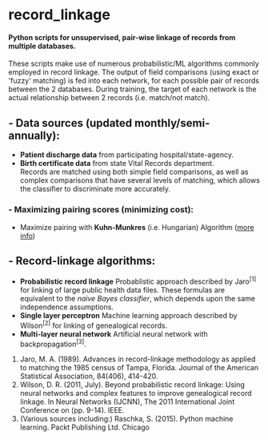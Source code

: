 # record_linkage

#### Python scripts for unsupervised, pair-wise linkage of records from multiple databases.
These scripts make use of numerous probabilistic/ML algorithms commonly employed in record linkage. The output of field comparisons (using exact or 'fuzzy' matching) is fed into each network, for each possible pair of records between the 2 databases. During training, the target of each network is the actual relationship between 2 records (i.e. match/not match).

## - Data sources (updated monthly/semi-annually):
* **Patient discharge data** from participating hospital/state-agency.  
* **Birth certificate data** from state Vital Records department.  
Records are matched using both simple field comparisons, as well as complex comparisons that have several levels of matching, which allows the classifier to discriminate more accurately. 

### - Maximizing pairing scores (minimizing cost):
* Maximize pairing with **Kuhn-Munkres** (i.e. Hungarian) Algorithm ([more info])

## - Record-linkage algorithms:
* **Probabilistic record linkage**
Probablistic approach described by Jaro<sup>[1]</sup> for linking of large public health data files. 
These formulas are equivalent to the *naive Bayes classifier*, which depends upon the same independence assumptions.  
* **Single layer perceptron**
Machine learning approach described by Wilson<sup>[2]</sup> for linking of genealogical records.  
* **Multi-layer neural network**
Artificial neural network with backpropagation<sup>[3]</sup>.

1. Jaro, M. A. (1989). Advances in record-linkage methodology as applied to matching the 1985 census of Tampa, Florida. Journal of the American Statistical Association, 84(406), 414-420.
2. Wilson, D. R. (2011, July). Beyond probabilistic record linkage: Using neural networks and complex features to improve genealogical record linkage. In Neural Networks (IJCNN), The 2011 International Joint Conference on (pp. 9-14). IEEE.
3. (Various sources including:) Raschka, S. (2015). Python machine learning. Packt Publishing Ltd. Chicago	

[more info]: https://pypi.python.org/pypi/munkres/
